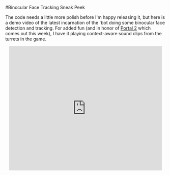 #Binocular Face Tracking Sneak Peek

The code needs a little more polish before I'm happy releasing it, but here is a demo video of the latest incarnation of the 'bot doing some binocular face detection and tracking. For added fun (and in honor of <a href="http://www.thinkwithportals.com/">Portal 2</a> which comes out this week), I have it playing context-aware sound clips from the turrets in the game.

<center><iframe title="YouTube video player" width="480" height="390" src="http://www.youtube.com/embed/MACHkIpAZ_w" frameborder="0" allowfullscreen></iframe></center>